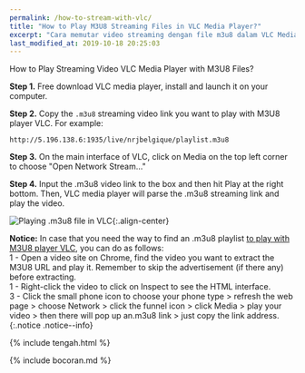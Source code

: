 ```yaml
---
permalink: /how-to-stream-with-vlc/
title: "How to Play M3U8 Streaming Files in VLC Media Player?"
excerpt: "Cara memutar video streaming dengan file m3u8 dalam VLC Media Player (B. Inggris)"
last_modified_at: 2019-10-18 20:25:03
---
```

How to Play Streaming Video VLC Media Player with M3U8 Files?

**Step 1.** Free download VLC media player, install and launch it on your computer.

**Step 2.** Copy the `.m3u8` streaming video link you want to play with M3U8 player VLC. For example:
```
http://5.196.138.6:1935/live/nrjbelgique/playlist.m3u8
```

**Step 3.** On the main interface of VLC, click on Media on the top left corner to choose "Open Network Stream…"

**Step 4.** Input the .m3u8 video link to the box and then hit Play at the right bottom. Then, VLC media player will parse the .m3u8 streaming link and play the video.

![Playing .m3u8 file in VLC](https://www.5kplayer.com/vlc/img/m3u8-vlc.jpg){:.align-center}

**Notice:** In case that you need the way to find an .m3u8 playlist [to play with M3U8 player VLC](https://mi.knoacc.org/online-m3u8-player), you can do as follows:<br/>
1 - Open a video site on Chrome, find the video you want to extract the M3U8 URL and play it. Remember to skip the advertisement (if there any) before extracting.<br/>1 - Right-click the video to click on Inspect to see the HTML interface.<br/>3 - Click the small phone icon to choose your phone type > refresh the web page > choose Network > click the funnel icon > click Media > play your video > then there will pop up an.m3u8 link > just copy the link address.
{:.notice .notice--info}

{% include tengah.html %}

{% include bocoran.md %}
